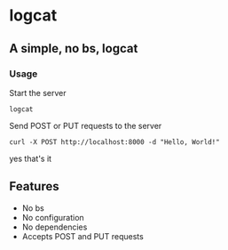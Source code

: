 # logcat

## A simple, no bs, logcat

### Usage

Start the server

```shell
logcat
```

Send POST or PUT requests to the server

```shell
curl -X POST http://localhost:8000 -d "Hello, World!"
```

yes that's it

## Features

- No bs
- No configuration
- No dependencies
- Accepts POST and PUT requests

